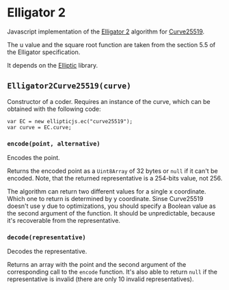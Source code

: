 Elligator 2
===========

Javascript implementation of the [Elligator 2](http://elligator.cr.yp.to/elligator-20130828.pdf) algorithm for [Curve25519](https://cr.yp.to/ecdh.html).

The u value and the square root function are taken from the section 5.5 of the Elligator specification.

It depends on the [Elliptic](https://github.com/indutny/elliptic/) library.

`Elligator2Curve25519(curve)`
-----------------------------

Constructor of a coder. Requires an instance of the curve, which can be obtained with the following code:

```
var EC = new ellipticjs.ec("curve25519");
var curve = EC.curve;
```

### `encode(point, alternative)`

Encodes the point.

Returns the encoded point as a `Uint8Array` of 32 bytes or `null` if it can't be encoded. Note, that the returned representative is a 254-bits value, not 256.

The algorithm can return two different values for a single x coordinate. Which one to return is determined by y coordinate. Sinse Curve25519 doesn't use y due to optimizations, you should specify a Boolean value as the second argument of the function. It should be unpredictable, because it's recoverable from the representative.

### `decode(representative)`

Decodes the representative.

Returns an array with the point and the second argument of the corresponding call to the `encode` function. It's also able to return `null` if the representative is invalid (there are only 10 invalid representatives).
